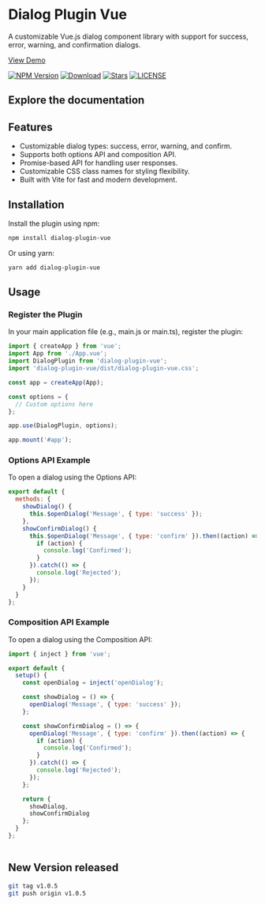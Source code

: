 # Dialog Plugin Vue

A customizable Vue.js dialog component library with support for success, error, warning, and confirmation dialogs.

[View Demo](https://dialog-plugin-vue.vercel.app/)

[![NPM Version](https://img.shields.io/npm/v/dialog-plugin-vue)](https://www.npmjs.com/package/dialog-plugin-vue)
[![Download](https://img.shields.io/npm/dm/dialog-plugin-vue)](https://www.npmjs.com/package/dialog-plugin-vue)
[![Stars](https://img.shields.io/github/stars/kzamanbd/dialog-plugin-vue.svg?style=flat-square)](https://github.com/kzamanbd/dialog-plugin-vue/stargazers)
[![LICENSE](https://img.shields.io/npm/l/dialog-plugin-vue)](https://github.com/kzamanbd/dialog-plugin-vue/blob/master/LICENSE)

## Explore the documentation

## Features

- Customizable dialog types: success, error, warning, and confirm.
- Supports both options API and composition API.
- Promise-based API for handling user responses.
- Customizable CSS class names for styling flexibility.
- Built with Vite for fast and modern development.

## Installation

Install the plugin using npm:

```sh
npm install dialog-plugin-vue
```

Or using yarn:

```sh
yarn add dialog-plugin-vue
```

## Usage

### Register the Plugin

In your main application file (e.g., main.js or main.ts), register the plugin:

```js
import { createApp } from 'vue';
import App from './App.vue';
import DialogPlugin from 'dialog-plugin-vue';
import 'dialog-plugin-vue/dist/dialog-plugin-vue.css';

const app = createApp(App);

const options = {
  // Custom options here
};

app.use(DialogPlugin, options);

app.mount('#app');

```

### Options API Example

To open a dialog using the Options API:

```js
export default {
  methods: {
    showDialog() {
      this.$openDialog('Message', { type: 'success' });
    },
    showConfirmDialog() {
      this.$openDialog('Message', { type: 'confirm' }).then((action) => {
        if (action) {
          console.log('Confirmed');
        }
      }).catch(() => {
        console.log('Rejected');
      });
    }
  }
};

```

### Composition API Example

To open a dialog using the Composition API:

```js
import { inject } from 'vue';

export default {
  setup() {
    const openDialog = inject('openDialog');

    const showDialog = () => {
      openDialog('Message', { type: 'success' });
    };

    const showConfirmDialog = () => {
      openDialog('Message', { type: 'confirm' }).then((action) => {
        if (action) {
          console.log('Confirmed');
        }
      }).catch(() => {
        console.log('Rejected');
      });
    };

    return {
      showDialog,
      showConfirmDialog
    };
  }
};
    
```

## New Version released

```sh
git tag v1.0.5
git push origin v1.0.5
```
